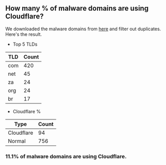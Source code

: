## How many % of malware domains are using Cloudflare?


We downloaded the malware domains from [here](https://urlhaus.abuse.ch) and filter out duplicates.
Here's the result.


[//]: # (start replacement)


- Top 5 TLDs

| TLD | Count |
| --- | --- |
| com | 420 |
| net | 45 |
| za | 24 |
| org | 24 |
| br | 17 |


- Cloudflare %

| Type | Count |
| --- | --- |
| Cloudflare | 94 |
| Normal | 756 |


### 11.1% of malware domains are using Cloudflare.